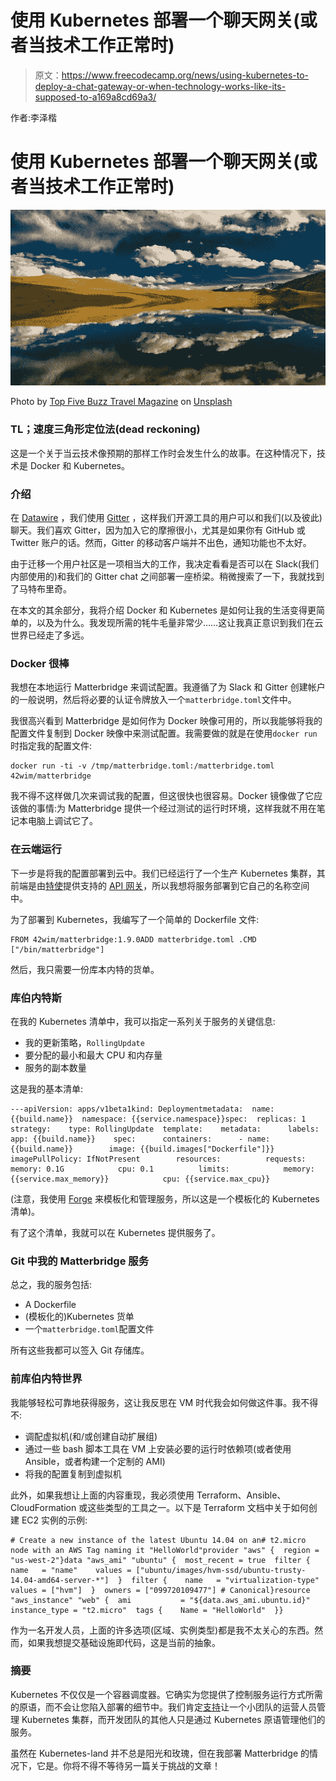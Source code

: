 # 使用 Kubernetes 部署一个聊天网关(或者当技术工作正常时)

> 原文：<https://www.freecodecamp.org/news/using-kubernetes-to-deploy-a-chat-gateway-or-when-technology-works-like-its-supposed-to-a169a8cd69a3/>

作者:李泽楷

# 使用 Kubernetes 部署一个聊天网关(或者当技术工作正常时)

![1*ZsohwEQHHw_sh0KX37pdeg](img/a00ab3adece8c89144d32fcd4255fa91.png)

Photo by [Top Five Buzz Travel Magazine](https://unsplash.com/photos/XbWMjPgHsPw?utm_source=unsplash&utm_medium=referral&utm_content=creditCopyText) on [Unsplash](https://unsplash.com/search/photos/cloud?utm_source=unsplash&utm_medium=referral&utm_content=creditCopyText)

### TL；速度三角形定位法(dead reckoning)

这是一个关于当云技术像预期的那样工作时会发生什么的故事。在这种情况下，技术是 Docker 和 Kubernetes。

### 介绍

在 [Datawire](https://www.datawire.io) ，我们使用 [Gitter](http://gitter.im) ，这样我们开源工具的用户可以和我们(以及彼此)聊天。我们喜欢 Gitter，因为加入它的摩擦很小，尤其是如果你有 GitHub 或 Twitter 账户的话。然而，Gitter 的移动客户端并不出色，通知功能也不太好。

由于迁移一个用户社区是一项相当大的工作，我决定看看是否可以在 Slack(我们内部使用的)和我们的 Gitter chat 之间部署一座桥梁。稍微搜索了一下，我就找到了马特布里奇。

在本文的其余部分，我将介绍 Docker 和 Kubernetes 是如何让我的生活变得更简单的，以及为什么。我发现所需的牦牛毛量非常少……这让我真正意识到我们在云世界已经走了多远。

### Docker 很棒

我想在本地运行 Matterbridge 来调试配置。我遵循了为 Slack 和 Gitter 创建帐户的一般说明，然后将必要的认证令牌放入一个`matterbridge.toml`文件中。

我很高兴看到 Matterbridge 是如何作为 Docker 映像可用的，所以我能够将我的配置文件复制到 Docker 映像中来测试配置。我需要做的就是在使用`docker run`时指定我的配置文件:

```
docker run -ti -v /tmp/matterbridge.toml:/matterbridge.toml 42wim/matterbridge
```

我不得不这样做几次来调试我的配置，但这很快也很容易。Docker 镜像做了它应该做的事情:为 Matterbridge 提供一个经过测试的运行时环境，这样我就不用在笔记本电脑上调试它了。

### 在云端运行

下一步是将我的配置部署到云中。我们已经运行了一个生产 Kubernetes 集群，其前端是由[特使](https://www.datawire.io/envoyproxy/)提供支持的 [API 网关](https://www.getambassador.io)，所以我想将服务部署到它自己的名称空间中。

为了部署到 Kubernetes，我编写了一个简单的 Dockerfile 文件:

```
FROM 42wim/matterbridge:1.9.0ADD matterbridge.toml .CMD ["/bin/matterbridge"]
```

然后，我只需要一份库本内特的货单。

### 库伯内特斯

在我的 Kubernetes 清单中，我可以指定一系列关于服务的关键信息:

*   我的更新策略，`RollingUpdate`
*   要分配的最小和最大 CPU 和内存量
*   服务的副本数量

这是我的基本清单:

```
---apiVersion: apps/v1beta1kind: Deploymentmetadata:  name: {{build.name}}  namespace: {{service.namespace}}spec:  replicas: 1  strategy:    type: RollingUpdate  template:    metadata:      labels:        app: {{build.name}}    spec:      containers:      - name: {{build.name}}        image: {{build.images["Dockerfile"]}}        imagePullPolicy: IfNotPresent        resources:          requests:            memory: 0.1G            cpu: 0.1          limits:            memory: {{service.max_memory}}            cpu: {{service.max_cpu}} 
```

(注意，我使用 [Forge](https://forge.sh) 来模板化和管理服务，所以这是一个模板化的 Kubernetes 清单)。

有了这个清单，我就可以在 Kubernetes 提供服务了。

### Git 中我的 Matterbridge 服务

总之，我的服务包括:

*   A Dockerfile
*   (模板化的)Kubernetes 货单
*   一个`matterbridge.toml`配置文件

所有这些我都可以签入 Git 存储库。

### 前库伯内特世界

我能够轻松可靠地获得服务，这让我反思在 VM 时代我会如何做这件事。我不得不:

*   调配虚拟机(和/或创建自动扩展组)
*   通过一些 bash 脚本工具在 VM 上安装必要的运行时依赖项(或者使用 Ansible，或者构建一个定制的 AMI)
*   将我的配置复制到虚拟机

此外，如果我想让上面的内容重现，我必须使用 Terraform、Ansible、CloudFormation 或这些类型的工具之一。以下是 Terraform 文档中关于如何创建 EC2 实例的示例:

```
# Create a new instance of the latest Ubuntu 14.04 on an# t2.micro node with an AWS Tag naming it "HelloWorld"provider "aws" {  region = "us-west-2"}data "aws_ami" "ubuntu" {  most_recent = true  filter {    name   = "name"    values = ["ubuntu/images/hvm-ssd/ubuntu-trusty-14.04-amd64-server-*"]  }  filter {    name   = "virtualization-type"    values = ["hvm"]  }  owners = ["099720109477"] # Canonical}resource "aws_instance" "web" {  ami           = "${data.aws_ami.ubuntu.id}"  instance_type = "t2.micro"  tags {    Name = "HelloWorld"  }}
```

作为一名开发人员，上面的许多选项(区域、实例类型)都是我不太关心的东西。然而，如果我想提交基础设施即代码，这是当前的抽象。

### 摘要

Kubernetes 不仅仅是一个容器调度器。它确实为您提供了控制服务运行方式所需的原语，而不会让您陷入部署的细节中。我们肯定[支持](http://www.datawire.io/faster/developer-experience/)让一个小团队的运营人员管理 Kubernetes 集群，而开发团队的其他人只是通过 Kubernetes 原语管理他们的服务。

虽然在 Kubernetes-land 并不总是阳光和玫瑰，但在我部署 Matterbridge 的情况下，它是。你将不得不等待另一篇关于挑战的文章！